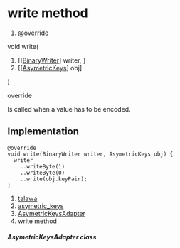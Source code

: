 
<div>

# write method

</div>


<div>

1.  @[override](https://api.flutter.dev/flutter/dart-core/override-constant.html)

</div>

void write(

1.  [[[BinaryWriter](https://pub.dev/documentation/hive/2.2.3/hive/BinaryWriter-class.html)]
    writer, ]
2.  [[[AsymetricKeys](../../models_asymetric_keys_asymetric_keys/AsymetricKeys-class.html)]
    obj]

)


override




Is called when a value has to be encoded.



## Implementation

``` language-dart
@override
void write(BinaryWriter writer, AsymetricKeys obj) {
  writer
    ..writeByte(1)
    ..writeByte(0)
    ..write(obj.keyPair);
}
```







1.  [talawa](../../index.html)
2.  [asymetric_keys](../../models_asymetric_keys_asymetric_keys/)
3.  [AsymetricKeysAdapter](../../models_asymetric_keys_asymetric_keys/AsymetricKeysAdapter-class.html)
4.  write method

##### AsymetricKeysAdapter class







